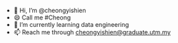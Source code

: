 - 👋 Hi, I’m @cheongyishien
- 😄 Call me #Cheong
- 🌱 I’m currently learning data engineering
- 📫 Reach me through cheongyishien@graduate.utm.my

<!---
cheongyishien/cheongyishien is a ✨ special ✨ repository because its `README.md` (this file) appears on your GitHub profile.
You can click the Preview link to take a look at your changes.
--->

